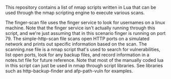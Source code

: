 This repository contains a list of nmap scripts written in Lua that can be used through the nmap scripting engine to execute various scans.

The finger-scan file uses the finger service to look for usernames on a linux machine. Note that the finger service isn't actually running through this script, and we're just assuming that in this scenario finger is running on port 79. 
The simple-http-scan file scans open HTTP ports on a simulated network and prints out specific information based on the scan. 
The scanning.nse file is a nmap script that's used to search for vulnerabilities, list open ports, look for any backup files, and record information in a notes.txt file for future reference. Note that most of the manually coded lua in this script can just be used in nmap through script libraries. See libraries such as http-backup-finder and afp-path-vuln for examples.
